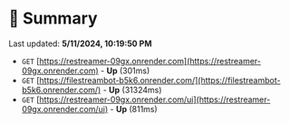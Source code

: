 # 📖 Summary
Last updated: **5/11/2024, 10:19:50 PM**

- `GET` [https://restreamer-09gx.onrender.com](https://restreamer-09gx.onrender.com) - **Up** (301ms)
- `GET` [https://filestreambot-b5k6.onrender.com/](https://filestreambot-b5k6.onrender.com/) - **Up** (31324ms)
- `GET` [https://restreamer-09gx.onrender.com/ui](https://restreamer-09gx.onrender.com/ui) - **Up** (811ms)
